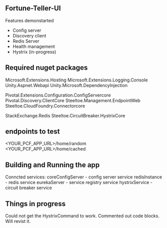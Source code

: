 ## Fortune-Teller-UI

Features demonstarted 

* Config server
* Discovery client
* Redis Server
* Health management
* Hystrix (in-progress)



 ## Required nuget packages

Microsoft.Extensions.Hosting
Microsoft.Extensions.Logging.Console
Unity.Aspnet.Webapi 
Unity.Microsoft.DependencyInjection

Pivotal.Extensions.Configuration.ConfigServercore
Pivotal.Discovery.ClientCore
Steeltoe.Management.EndpointWeb
Steeltoe.CloudFoundry.Connectorcore

StackExchange.Redis
Steeltoe.CircuitBreaker.HystrixCore



## endpoints to test 

<YOUR_PCF_APP_URL>/home/random
<YOUR_PCF_APP_URL>/home/cached


## Building and Running the app

Conncted services:
coreConfigServer    -   config server service
redisInstance       -   redis service 
eurekaServer        -   service registry service
hystrixService      -   circuit breaker service

## Things in progress
Could not get the HystrixCommand to work. Commented out code blocks. Will revist it.
